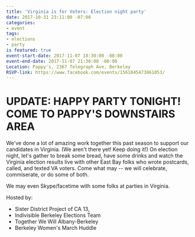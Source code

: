 ```yaml
---
title: 'Virginia is for Voters: Election night party'
date: 2017-10-31 23:11:00 -07:00
categories:
- event
tags:
- elections
- party
is featured: true
event-start-date: 2017-11-07 18:30:00 -08:00
event-end-date: 2017-11-07 21:30:00 -08:00
Location: Pappy's, 2367 Telegraph Ave, Berkeley
RSVP-link: https://www.facebook.com/events/1561845473861053/
---
```


# UPDATE: HAPPY PARTY TONIGHT! COME TO PAPPY'S DOWNSTAIRS AREA

We've done a lot of amazing work together this past season to support our candidates in Virginia. (We aren't there yet! Keep doing it!)
On election night, let's gather to break some bread, have some drinks and watch the Virginia election results live with other East Bay folks who wrote postcards, called, and texted VA voters. Come what may -- we will celebrate, commiserate, or do some of both.

We may even Skype/facetime with some folks at parties in Virginia.

Hosted by:

- Sister District Project of CA 13,
- Indivisible Berkeley Elections Team
- Together We Will Albany-Berkeley
- Berkeley Women's March Huddle